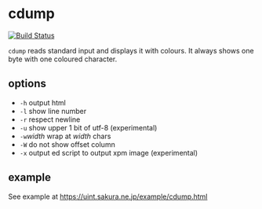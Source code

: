 # cdump
[![Build Status](https://travis-ci.org/yoheiy/cdump.svg?branch=master)](http://travis-ci.org/yoheiy/cdump)

`cdump` reads standard input and displays it with colours.
It always shows one byte with one coloured character.

## options

  - `-h` output html
  - `-l` show line number
  - `-r` respect newline
  - `-u` show upper 1 bit of utf-8 (experimental)
  - `-w`*width* wrap at *width* chars
  - `-W` do not show offset column
  - `-x` output ed script to output xpm image (experimental)

## example

See example at
https://uint.sakura.ne.jp/example/cdump.html
